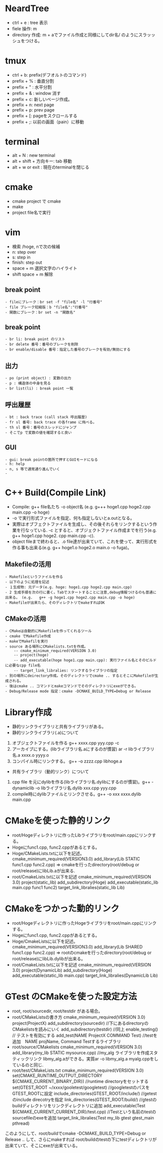 # NeardTree
- ctrl + e : tree 表示
- fiele 操作: m
- directory 作成: m + aでファイル作成と同様にしてdir名/ のようにスラッッシュをつける。

# tmux
- ctrl + b: prefix(デフオルトのコマンド)
- prefix + % : 垂直分割
- prefix + " : 水平分割
- prefix + & : window 消す
- prefix + c: 新しいページ作成。
- prefix + n: next page
- prefix + p: prev page
- prefix + [: pageをスクロールする
- prefix + ;: 以前の画面（pain）に移動

# terminal
- alt + N : new terminal
- alt + shift + 方向キー: tab 移動
- alt + w or exit : 現在のterminalを閉じる

# cmake
-  cmake project で cmake
-  make
-  project file名で実行

# vim 
- 検索 /hoge, nで次の候補
- n: step over
- s: step in
- finish: step out
- space + m 選択文字のハイライト
- shift space + m 解除

## break point
    - fileにブレーク：br set -f "file名" -l "行番号" 
    - file ブレーク短縮版：b "file名":"行番号"
    - 関数にブレーク：br set -n "関数名"

## break point 
    - br li: break point のリスト
    - br delete 番号：番号のブレークを削除
    - br enable/disable 番号：指定した番号のブレークを有効/無効にする

## 出力
    - po (print object) : 変数の出力
    - p : 構造体の中身を見る
    - br list(li) : break point 一覧

## 呼出履歴
    - bt : back trace (call stack 呼出履歴)
    - fr sl 番号: back trace の各frame に飛べる。
    - th sl 番号：番号のスレッドにジャンプ
    - そこでp で変数の値を確認すると良い
   
## GUI
    - gui: break pointの箇所で押すとGUIモードになる
    - h: help
    - n, s 等で通常通り進んでいく
    -
# C++ Build(Compile Link)
- Compile: g++ file名たち -o object名 (e.g. g+++ hoge1.cpp hoge2.cpp main.cpp -o hoge)
-  -o で実行形式ファイルを指定、何も指定しないとa.outとなる。
- 実際はオブフェクトファイルを生成し、その後それらをリンクするという作業を行なっている. -c とすると、オブジェクトファイル作成までを行う(e.g. g++ hoge1.cpp hoge2. cpp main.cpp -c).
- object fileまで終わると、.o file達が出来ていて、これを使って、実行形式を作る事も出来る(e.g. g++ hoge1.o hoge2.o main.o -o fuga)。
## Makefileの活用
    - Makefileというファイルを作る
    - 以下のように処理を記述
    - １生成物: 元データ(e.g. hoge: hoge1.cpp hoge2.cpp main.cpp)
    - 2 生成手順を次の行に書く。Tabでスタートすることに注意,debug情報つけるのも普通に出来る。 (e.g.   g++ -g hoge1.cpp hoge2.cpp main.cpp -o hoge)
    - Makefileが出来たら、そのディレクトリでmakeすればOK
## CMakeの活用
    - CMakeは自動的にMakefileを作ってくれるツール
    - cmake でMakefile作成
    - makeでMakefilを実行
    - source ある場所にCMakelists.txtを作成。
        -- cmake_minimum_required(VERSION 3.0)
        -- project(hoge)
        -- add_executable(hoge hoge1.cpp main.cpp): 実行ファイル名とそのビルドに必要なcpp file名
        -- target_link_libralies: リンクするライブラリの指定    
    - 別の場所にdeirectory作成。そのディレクトリでcmake .. するとそこにMakefileが生成される。
    - 後はcmake .. コマンドとmakeコマンドでそのディレクトリにexeができる。
    - Debug/Release mode 指定：cmake -DCMAKE_BUILD_TYPE=Debug or Release

# Library作成
- 静的リンクライブラリと共有ライブラリがある。
- 静的リンクライブラリ(.a)について
 1. オブジェクトファイルを作る g++ xxxx.cpp yyy.cpp -c
 2. アーカイブにする。(libライブラリ名.aにするのが慣習) ar -r libライブラリ名.a xxxx.o yyyy.o 
 3. コンパイル時にリンクする。 g++ -o zzzz.cpp libhoge.a
- 共有ライブラリ（動的リンク）について
1. cpp file を元にdylibを作る(libライブラリ名.dylibにするのが慣習)。g++ -dynamiclib -o libライブラリ名.dylib xxx.cpp yyy.cpp
2. compile時にdylibファイルとリンクさせる。g++ -o xxx xxxx.dylib main.cpp

# CMakeを使った静的リンク
- root/Hogeディレクトリに作ったLibライブラリをroot/main.cppにリンクする。
- Hogeにfunc1.cpp, func2.cppがあるとする。
- Hoge/CMakeLists.txtに以下を記述。
     cmake_minimum_required(VERSION3.0)
    add_library(Lib STATIC func1.cpp func2.cpp) 
    => cmakeを行ったdirectory(root/debug or root/release)にlibLib.aが出来る.
- root/CmakeLists.txtに以下を記述
    cmake_minimum_required(VERSION 3.0)
    project(static_lib)
    add_subdirectory(Hoge)
    add_executable(static_lib main.cpp func1 func2)
    target_link_libralies(static_lib Lib)

# CMakeをつかった動的リンク
- root/Hogeディレクトリに作ったHogeライブラリをroot/main.cppにリンクする。
- Hogeにfunc1.cpp, func2.cppがあるとする。
- Hoge/CmakeListsに以下を記述。
    cmake_minimum_required(VERSION3.0)
    add_library(Lib SHARED func1.cpp func2.cpp) 
    => rootのcmakeを行ったdirectory(root/debug or root/release)にlibLib.dylibが出来る。
- root/CmakeLists.txtに以下を記述
    cmake_minimum_required(VERSION 3.0)
    project(DynamicLib)
    add_subdirectory(Hoge)
    add_executable(static_lib main.cpp)
    target_link_libralies(DynamicLib Lib)

# GTest のCMakeを使った設定方法
- root, root/sourcedir, root/testdir がある場合。
- root/CMakeListsの書き方
    cmake_minimum_required(VERSION 3.0)
    project(ProjectX)
    add_subdirectory(sourcedir) //下にあるdirectoryのCMakelistsを読みにいく
    add_subdirectory(testdir) //同上
    enable_testing() // テストを有効にする
    add_test(NAME ProjectX COMMAND Test) //testを追加　NAME projName, Command Testするライブラリ
- root/source/CMakelists
    cmake_minimum_required(VERSION 3.0)
    add_library(my_lib STATIC mysource.cpp) //my_alg ライブラリを作成スタティックリンク libmy_alg.aができる。実質ar -o libmy_alg.a myalg.cppをしているのと同じ.
- root/test/CMakeLists.txt
    cmake_minimum_required(VERSION 3.0)
    set(CMAKE_RUNTIME_OUTPUT_DIRECTORY ${CMAKE_CURRENT_BINARY_DIR}) //runtime directoryをセットする
    set(GTEST_ROOT ~/xxxx/gooletest/googletest) //googletestのパスをGTEST_ROOTに設定
    include_directories(GTEST_ROOT/include/) //getestのinclude direcotryを指定
    link_directories(GTEST_ROOT/build/) //gtestのbuildディレクトリをリンクディレクトリに追加
    add_executable(Test ${CMAKE_CURRENT_CURRENT_DIR}/test.cpp) //Testという名前のtestのsourcefileのexeを追加
    target_link_libralies(Test my_lib gtest gtest_main pthread)

このようにして、root/buildでcmake -DCMAKE_BUILD_TYPE=Debug or Release .. して、さらにmakeすれば
root/buildのtestの下にtestディレクトリが出来ていて、そこにexeが出来ている。
